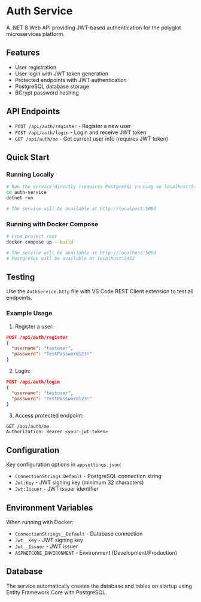 # Auth Service

A .NET 8 Web API providing JWT-based authentication for the polyglot microservices platform.

## Features

- User registration
- User login with JWT token generation
- Protected endpoints with JWT authentication
- PostgreSQL database storage
- BCrypt password hashing

## API Endpoints

- `POST /api/auth/register` - Register a new user
- `POST /api/auth/login` - Login and receive JWT token
- `GET /api/auth/me` - Get current user info (requires JWT token)

## Quick Start

### Running Locally

```bash
# Run the service directly (requires PostgreSQL running on localhost:5432)
cd auth-service
dotnet run

# The service will be available at http://localhost:5000
```

### Running with Docker Compose

```bash
# From project root
docker compose up --build

# The service will be available at http://localhost:5000
# PostgreSQL will be available at localhost:5432
```

## Testing

Use the `AuthService.http` file with VS Code REST Client extension to test all endpoints.

### Example Usage

1. Register a user:
```json
POST /api/auth/register
{
  "username": "testuser",
  "password": "TestPassword123!"
}
```

2. Login:
```json
POST /api/auth/login
{
  "username": "testuser", 
  "password": "TestPassword123!"
}
```

3. Access protected endpoint:
```http
GET /api/auth/me
Authorization: Bearer <your-jwt-token>
```

## Configuration

Key configuration options in `appsettings.json`:

- `ConnectionStrings:Default` - PostgreSQL connection string
- `Jwt:Key` - JWT signing key (minimum 32 characters)
- `Jwt:Issuer` - JWT issuer identifier

## Environment Variables

When running with Docker:

- `ConnectionStrings__Default` - Database connection
- `Jwt__Key` - JWT signing key
- `Jwt__Issuer` - JWT issuer
- `ASPNETCORE_ENVIRONMENT` - Environment (Development/Production)

## Database

The service automatically creates the database and tables on startup using Entity Framework Core with PostgreSQL.